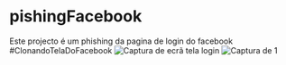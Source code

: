 # pishingFacebook
Este projecto é um phishing da pagina de login do facebook
#ClonandoTelaDoFacebook
![Captura de ecrã tela login](https://user-images.githubusercontent.com/64113191/220425725-d1c90260-d544-4c5c-8f51-7aa1b6722f44.png)
![Captura de 1](https://user-images.githubusercontent.com/64113191/220425763-d001428c-5091-4bed-8704-86e5b94d8764.png)
